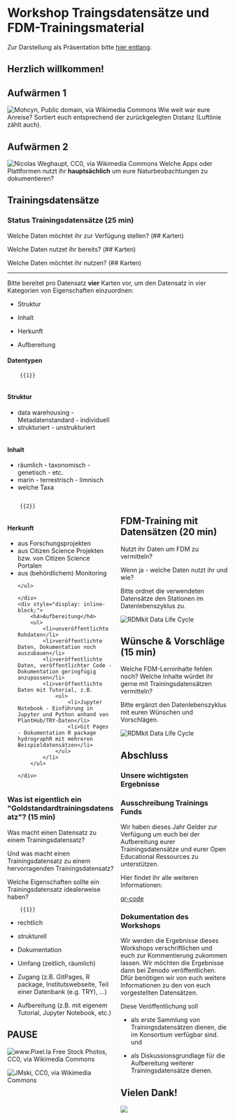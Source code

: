 <!-- 

language: de

narrator: Deutsch Female

author: Juliane Röder

version: 0.1

-->

# Workshop Traingsdatensätze und FDM-Trainingsmaterial

Zur Darstellung als Präsentation bitte [hier entlang](https://liascript.github.io/course/?https://raw.githubusercontent.com/JulianeRoeder/ahc2024-trainingsdatenworskshop/edit/main/README.md).

## Herzlich willkommen!

## Aufwärmen 1

<!-- style="font-size:20px" -->
![Mohcyn, Public domain, via Wikimedia Commons](https://upload.wikimedia.org/wikipedia/commons/b/b1/Land%27s_End_-_Cornwall%2C_UK.JPG "Wegweiser")
Wie weit war eure Anreise? Sortiert euch entsprechend der zurückgelegten Distanz (Luftlinie zählt auch).

## Aufwärmen 2

<!-- style="font-size:20px" -->
![Nicolas Weghaupt, CC0, via Wikimedia Commons](https://upload.wikimedia.org/wikipedia/commons/7/74/Bombus_lapidarius_foraging.jpg "*Bombus lapidarius* auf *Centaurea scabiosa*")
Welche Apps oder Plattformen nutzt ihr **hauptsächlich** um eure Naturbeobachtungen zu dokumentieren?

## Trainingsdatensätze

### Status Trainingsdatensätze (25 min)

Welche Daten möchtet ihr zur Verfügung stellen? (## Karten)

Welche Daten nutzet ihr bereits? (## Karten)

Welche Daten möchtet ihr nutzen? (## Karten)

---


Bitte bereitet pro Datensatz **vier** Karten vor, um den Datensatz in vier Kategorien von Eigenschaften einzuordnen:  

* Struktur

* Inhalt

* Herkunft

* Aufbereitung


#### **Datentypen**

        {{1}}
<div style="-webkit-column-count: 2; -moz-column-count: 2; column-count: 2; -webkit-column-rule: 1px dotted #e0e0e0; -moz-column-rule: 1px dotted #e0e0e0; column-rule: 1px dotted #e0e0e0;">
    <div style="display: inline-block;">
        <h4>Struktur</h4>
        <ul>
            <li>data warehousing - Metadatenstandard - individuell</li>
            <li>strukturiert - unstrukturiert</li>
        </ul>
     </div>
    <div style="display: inline-block;">
        <h4>Inhalt</h4>
                <ul>
            <li>räumlich - taxonomisch - genetisch - etc.</li>
            <li>marin - terrestrisch - limnisch</li>
            <li>welche Taxa</li>
        </ul>
    </div>
</div>

        {{2}}
<div style="-webkit-column-count: 2; -moz-column-count: 2; column-count: 2; -webkit-column-rule: 1px dotted #e0e0e0; -moz-column-rule: 1px dotted #e0e0e0; column-rule: 1px dotted #e0e0e0;">
    <div style="display: inline-block;">
        <h4>Herkunft</h4>
    <ul>
    <li>aus Forschungsprojekten</li>
    <li>aus Citizen Science Projekten bzw. von Citizen Science Portalen</li>
    <li>aus (behördlichem) Monitoring</li>

    </ul>

    </div>
    <div style="display: inline-block;">
        <h4>Aufbereitung</h4>
        <ul>
            <li>unveröffentlichte Rohdaten</li>
            <li>veröffentlichte Daten, Dokumentation noch auszubauen</li>
            <li>veröffentlichte Daten, veröffentlichter Code - Dokumentation geringfügig anzupassen</li>
            <li>veröffentlichte Daten mit Tutorial, z.B.
                <ul>
                    <li>Jupyter Notebook - Einführung in Jupyter und Python anhand von PlantHub/TRY-Daten</li>
                    <li>Git Pages - Dokumentation R package hydrographR mit mehreren Beispieldatensätzen</li>
                </ul>
            </li>
        </ul>

    </div>
</div>


### Was ist eigentlich ein "Goldstandardtrainingsdatensatz"? (15 min)

Was macht einen Datensatz zu einem Trainingsdatensatz?

Und was macht einen Trainingsdatensatz zu einem hervorragenden Trainingsdatensatz?

Welche Eigenschaften sollte ein Trainingsdatensatz idealerweise haben?

        {{1}}

<div>

* rechtlich

* strukturell

* Dokumentation

* Umfang (zeitlich, räumlich)

* Zugang (z.B. GitPages, R package, Institutswebseite, Teil einer Datenbank (e.g. TRY), ...)

* Aufbereitung (z.B. mit eigenem Tutorial, Jupyter Notebook, etc.)

</div>

## PAUSE

![www.Pixel.la Free Stock Photos, CC0, via Wikimedia Commons](https://upload.wikimedia.org/wikipedia/commons/3/3a/Garden-flower-pollen-insect_%2823698527624%29.jpg "Zeit für Erfrischungen!")


![JMski, CC0, via Wikimedia Commons](https://upload.wikimedia.org/wikipedia/commons/a/a4/Oxford_Botanic_Garden%2C_Flowers.jpg "Zeit zum Durchatmen!")

## FDM-Training mit Datensätzen (20 min)

Nutzt ihr Daten um FDM zu vermitteln?

Wenn ja - welche Daten nutzt ihr und wie?

Bitte ordnet die verwendeten Datensätze den Stationen im Datenlebenszyklus zu.

![RDMkit Data Life Cycle](https://rdmkit.elixir-europe.org/images/data_life_cycle_9.svg "Datenlebenszyklus [RDMkit](https://rdmkit.elixir-europe.org)")

## Wünsche & Vorschläge (15 min)

Welche FDM-Lerninhalte fehlen noch? Welche Inhalte würdet ihr gerne mit Trainingsdatensätzen vermitteln?

Bitte ergänzt den Datenlebenszyklus mit euren Wünschen und Vorschlägen.

![RDMkit Data Life Cycle](https://rdmkit.elixir-europe.org/images/data_life_cycle_9.svg "Datenlebenszyklus [RDMkit](https://rdmkit.elixir-europe.org)")

## Abschluss

### Unsere wichtigsten Ergebnisse


### Ausschreibung Trainings Funds

Wir haben dieses Jahr Gelder zur Verfügung um euch bei der Aufbereitung eurer Trainingsdatensätze und eurer Open Educational Ressources zu unterstützen.

Hier findet ihr alle weiteren Informationen: 

[qr-code](https://www.nfdi4biodiversity.org/de/news/nfdi4biodiversity-trainingsfunds-forderung-fur-die-entwicklung-von-lehrmaterialien-und-formaten/)


### Dokumentation des Workshops

Wir werden die Ergebnisse dieses Workshops verschriftlichen und euch zur Kommentierung zukommen lassen. Wir möchten die Ergebnisse dann bei Zenodo veröffentlichen. Dfür benötigen wir von euch weitere Informationen zu den von euch vorgestellten Datensätzen.

Diese Veröffentlichung soll 

* als erste Sammlung von Trainingsdatensätzen dienen, die im Konsortium verfügbar sind. und 

* als Diskussionsgrundlage für die Aufbereitung weiterer Trainingsdatensätze dienen.


## Vielen Dank!

![](https://upload.wikimedia.org/wikipedia/commons/7/7c/Centaurea_sp_und_Bombus_sp.JPG)
